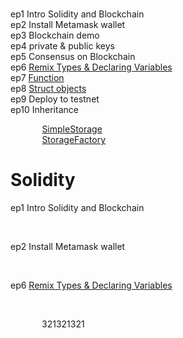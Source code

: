 # 

ep1 Intro Solidity and Blockchain<br>
ep2 Install Metamask wallet<br>
ep3 Blockchain demo<br>
ep4 private & public keys<br>
ep5 Consensus on Blockchain<br>
ep6 <a href="https://gist.github.com/barcodech/a69fcc00589985d8ea83b42e3130aa9d">Remix Types & Declaring Variables</a><br>
ep7 <a href="https://gist.github.com/barcodech/14481fd202579106c1719478ef92b78f">Function</a><br>
ep8 <a href="https://gist.github.com/barcodech/413e6d54e039b92bcb324275c52957ca">Struct objects</a><br>
ep9 Deploy to testnet<br>
ep10 Inheritance<br>


<p style="margin-left:10%; margin-right:10%;"><a href="https://gist.github.com/barcodech/a0e57d2a969b1b6458c43ab6bedfc01c">SimpleStorage</a><br>
<a href="https://gist.github.com/barcodech/b6339b7c299c2e1afada9d9e2aafec44">StorageFactory</a><br></p>

<!DOCTYPE html>
<html>
<head>
<style>
div.a {
  text-indent: 50px;
}

</style>
</head>
<body>

<h1>Solidity</h1>
  <p>ep1 Intro Solidity and Blockchain</p><br>
  <p>ep2 Install Metamask wallet</p><br>
  <p>ep6 <a href="https://gist.github.com/barcodech/a69fcc00589985d8ea83b42e3130aa9d">Remix Types & Declaring Variables</a></p><br>
<div class="a">
  <p>321321321</p>
</div>


</body>
</html>
